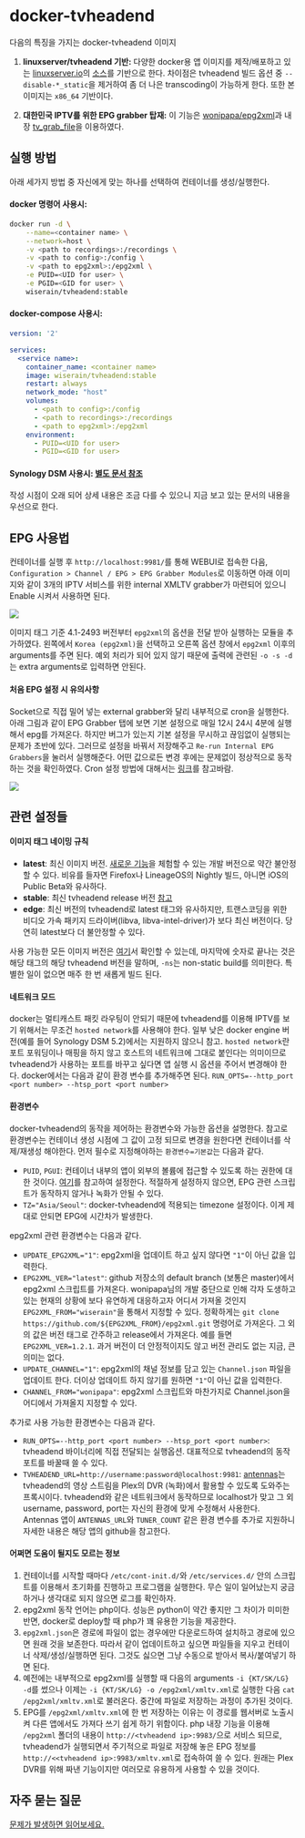 # docker-tvheadend

다음의 특징을 가지는 docker-tvheadend 이미지

1.  **linuxserver/tvheadend 기반:**
다양한 docker용 앱 이미지를 제작/배포하고 있는 [linuxserver.io](https://linuxserver.io/)의 [소스](https://github.com/linuxserver/docker-tvheadend)를 기반으로 한다. 차이점은 tvheadend 빌드 옵션 중 ```--disable-*_static```을 제거하여 좀 더 나은 transcoding이 가능하게 한다. 또한 본 이미지는 ```x86_64``` 기반이다.

2.  **대한민국 IPTV를 위한 EPG grabber 탑재:**
이 기능은 [wonipapa/epg2xml](https://github.com/wonipapa/epg2xml)과 내장 [tv_grab_file](https://github.com/nurtext/tv_grab_file_synology)을 이용하였다.

## 실행 방법

아래 세가지 방법 중 자신에게 맞는 하나를 선택하여 컨테이너를 생성/실행한다.

#### docker 명령어 사용시:

```bash
docker run -d \
    --name=<container name> \
    --network=host \
    -v <path to recordings>:/recordings \
    -v <path to config>:/config \
    -v <path to epg2xml>:/epg2xml \
    -e PUID=<UID for user> \
    -e PGID=<GID for user> \
    wiserain/tvheadend:stable
```

#### docker-compose 사용시:

```yml
version: '2'

services:
  <service name>:
    container_name: <container name>
    image: wiserain/tvheadend:stable
    restart: always
    network_mode: "host"
    volumes:
      - <path to config>:/config
      - <path to recordings>:/recordings
      - <path to epg2xml>:/epg2xml
    environment:
      - PUID=<UID for user>
      - PGID=<GID for user>
```

#### Synology DSM 사용시: [별도 문서 참조](https://github.com/wiserain/docker-tvheadend/blob/epgkr/assets/how-to-run-on-synology.md)

 작성 시점이 오래 되어 상세 내용은 조금 다를 수 있으니 지금 보고 있는 문서의 내용을 우선으로 한다.

## EPG 사용법

컨테이너를 실행 후 ```http://localhost:9981/```를 통해 WEBUI로 접속한 다음, ```Configuration > Channel / EPG > EPG Grabber Modules```로 이동하면 아래 이미지와 같이 3개의 IPTV 서비스를 위한 internal XMLTV grabber가 마련되어 있으니 Enable 시켜서 사용하면 된다.

![](https://github.com/wiserain/docker-tvheadend/blob/epgkr/assets/images/PicPick_Capture_20171206_002.png)

이미지 태그 기준 4.1-2493 버전부터 ```epg2xml```의 옵션을 전달 받아 실행하는 모듈을 추가하였다. 왼쪽에서 ```Korea (epg2xml)```을 선택하고 오른쪽 옵션 창에서 ```epg2xml``` 이후의 arguments를 주면 된다. 예외 처리가 되어 있지 않기 때문에 출력에 관련된 ```-o -s -d```는 extra arguments로 입력하면 안된다.

#### 처음 EPG 설정 시 유의사항

Socket으로 직접 밀어 넣는 external grabber와 달리 내부적으로 cron을 실행한다. 아래 그림과 같이 EPG Grabber 탭에 보면 기본 설정으로 매일 12시 24시 4분에 실행해서 epg를 가져온다. 하지만 버그가 있는지 기본 설정을 무시하고 끊임없이 실행되는 문제가 초반에 있다. 그러므로 설정을 바꿔서 저장해주고 ```Re-run Internal EPG Grabbers```을 눌러서 실행해준다. 어떤 값으로든 변경 후에는 문제없이 정상적으로 동작하는 것을 확인하였다. Cron 설정 방법에 대해서는 [링크](http://docs.tvheadend.org/webui/config_epggrab/#cron-multi-line-config-text-areas)를 참고바람.

![](https://github.com/wiserain/docker-tvheadend/blob/epgkr/assets/images/PicPick_Capture_20170331_001.png)


## 관련 설정들

#### 이미지 태그 네이밍 규칙

- **latest**: 최신 이미지 버전. [새로운 기능](https://tvheadend.org/projects/tvheadend/roadmap)을 체험할 수 있는 개발 버전으로 약간 불안정할 수 있다. 비유를 들자면 Firefox나 LineageOS의 Nightly 빌드, 아니면 iOS의 Public Beta와 유사하다.
- **stable**: 최신 tvheadend release 버전 [참고](https://doozer.io/tvheadend/tvheadend)
- **edge**: 최신 버전의 tvheadend로 latest 태그와 유사하지만, 트랜스코딩을 위한 비디오 가속 패키지 드라이버(libva, libva-intel-driver)가 보다 최신 버전이다. 당연히 latest보다 더 불안정할 수 있다.

사용 가능한 모든 이미지 버전은 [여기](https://hub.docker.com/r/wiserain/tvheadend/tags/)서 확인할 수 있는데, 마지막에 숫자로 끝나는 것은 해당 태그의 해당 tvheadend 버전을 말하며, ```-ns```는 non-static build를 의미한다. 특별한 일이 없으면 매주 한 번 새롭게 빌드 된다.

#### 네트워크 모드

docker는 멀티캐스트 패킷 라우팅이 안되기 때문에 tvheadend를 이용해 IPTV를 보기 위해서는 무조건 ```hosted network```를 사용해야 한다. 일부 낮은 docker engine 버전(예를 들어 Synology DSM 5.2)에서는 지원하지 않으니 참고. ```hosted network```란 포트 포워딩이나 매핑을 하지 않고 호스트의 네트워크에 그대로 붙인다는 의미이므로 tvheadend가 사용하는 포트를 바꾸고 싶다면 앱 실행 시 옵션을 주어서 변경해야 한다. docker에서는 다음과 같이 환경 변수를 추가해주면 된다. ```RUN_OPTS=--http_port <port number> --htsp_port <port number>```

#### 환경변수

docker-tvheadend의 동작을 제어하는 환경변수와 가능한 옵션을 설명한다. 참고로 환경변수는 컨테이너 생성 시점에 그 값이 고정 되므로 변경을 원한다면 컨테이너를 삭제/재생성 해야한다. 먼저 필수로 지정해야하는 ```환경변수=기본값```는 다음과 같다.

- ```PUID```, ```PGUI```: 컨테이너 내부의 앱이 외부의 볼륨에 접근할 수 있도록 하는 권한에 대한 것이다. [여기](https://github.com/linuxserver/docker-tvheadend#user--group-identifiers)를 참고하여 설정한다. 적절하게 설정하지 않으면, EPG 관련 스크립트가 동작하지 않거나 녹화가 안될 수 있다.
- ```TZ="Asia/Seoul"```: docker-tvheadend에 적용되는 timezone 설정이다. 이게 제대로 안되면 EPG에 시간차가 발생한다.

epg2xml 관련 환경변수는 다음과 같다.

- ```UPDATE_EPG2XML="1"```: epg2xml을 업데이트 하고 싶지 않다면 ```"1"```이 아닌 값을 입력한다.
- ```EPG2XML_VER="latest"```: github 저장소의 default branch (보통은 master)에서 epg2xml 스크립트를 가져온다. wonipapa님의 개발 중단으로 인해 각자 도생하고 있는 현재의 상황에 보다 유연하게 대응하고자 어디서 가져올 것인지 ```EPG2XML_FROM="wiserain"```을 통해서 지정할 수 있다. 정확하게는 ```git clone https://github.com/${EPG2XML_FROM}/epg2xml.git``` 명령어로 가져온다. 그 외의 값은 버전 태그로 간주하고 release에서 가져온다. 예를 들면 ```EPG2XML_VER=1.2.1```. 과거 버전이 더 안정적이지도 않고 버전 관리도 없는 지금, 큰 의미는 없다.
- ```UPDATE_CHANNEL="1"```: epg2xml의 채널 정보를 담고 있는 ```Channel.json``` 파일을 업데이트 한다. 더이상 업데이트 하지 않기를 원하면 ```"1"```이 아닌 값을 입력한다.
- ```CHANNEL_FROM="wonipapa"```: epg2xml 스크립트와 마찬가지로 Channel.json을 어디에서 가져올지 지정할 수 있다.

추가로 사용 가능한 환경변수는 다음과 같다.

- ```RUN_OPTS=--http_port <port number> --htsp_port <port number>```: tvheadend 바이너리에 직접 전달되는 실행옵션. 대표적으로 tvheadend의 동작 포트를 바꿀때 쓸 수 있다.
- ```TVHEADEND_URL=http://username:password@localhost:9981```: [antennas](https://github.com/TheJF/antennas)는 tvheadend의 영상 스트림을 Plex의 DVR (녹화)에서 활용할 수 있도록 도와주는 프록시이다. tvheadend와 같은 네트워크에서 동작하므로 localhost가 맞고 그 외 username, password, port는 자신의 환경에 맞게 수정해서 사용한다. Antennas 앱이 ```ANTENNAS_URL```와 ```TUNER_COUNT``` 같은 환경 변수를 추가로 지원하니 자세한 내용은 해당 앱의 github을 참고한다.


#### 어쩌면 도움이 될지도 모르는 정보

1.  컨테이너를 시작할 때마다 ```/etc/cont-init.d/```와 ```/etc/services.d/``` 안의 스크립트를 이용해서 초기화를 진행하고 프로그램을 실행한다. 무슨 일이 일어났는지 궁금하거나 생각대로 되지 않으면 로그를 확인하자.
2.  epg2xml 동작 언어는 php이다. 성능은 python이 약간 좋지만 그 차이가 미미한 반면, docker로 deploy할 때 php가 꽤 유용한 기능을 제공한다.
3.  ```epg2xml.json```은 경로에 파일이 없는 경우에만 다운로드하여 설치하고 경로에 있으면 원래 것을 보존한다. 따라서 같이 업데이트하고 싶으면 파일들을 지우고 컨테이너 삭제/생성/실행하면 된다. 그것도 싫으면 그냥 수동으로 받아서 복사/붙여넣기 하면 된다.
4.  예전에는 내부적으로 epg2xml를 실행할 때 다음의 arguments ```-i {KT/SK/LG} -d```를 썼으나 이제는 ```-i {KT/SK/LG} -o /epg2xml/xmltv.xml```로 실행한 다음 ```cat /epg2xml/xmltv.xml```로 불러온다. 중간에 파일로 저장하는 과정이 추가된 것이다.
5.  EPG를 ```/epg2xml/xmltv.xml```에 한 번 저장하는 이유는 이 경로를 웹서버로 노출시켜 다른 앱에서도 가져다 쓰기 쉽게 하기 위함이다. php 내장 기능을 이용해 ```/epg2xml``` 폴더의 내용이 ```http://<tvheadend ip>:9983/```으로 서비스 되므로, tvheadend가 실행되면서 주기적으로 파일로 저장해 놓은 EPG 정보를 ```http://<<tvheadend ip>:9983/xmltv.xml```로 접속하여 쓸 수 있다. 원래는 Plex DVR를 위해 짜낸 기능이지만 여러모로 유용하게 사용할 수 있을 것이다.


## 자주 묻는 질문

[문제가 발생하면 읽어보세요.](https://github.com/wiserain/docker-tvheadend/blob/epgkr/assets/faqs.md)
